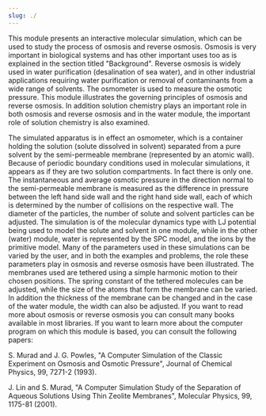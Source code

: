 ```yaml
---
slug: ./
---
```


This module presents an interactive molecular simulation, which can be used to study the process of osmosis and reverse osmosis. Osmosis is very important in biological systems and has other important uses too as is explained in the section titled "Background". Reverse osmosis is widely used in water purification (desalination of sea water), and in other industrial applications requiring water purification or removal of contaminants from a wide range of solvents. The osmometer is used to measure the osmotic pressure. This module illustrates the governing principles of osmosis and reverse osmosis. In addition solution chemistry plays an important role in both osmosis and reverse osmosis and in the water module, the important role of solution chemistry is also examined. 

The simulated apparatus is in effect an osmometer, which is a container holding the solution (solute dissolved in solvent) separated from a pure solvent by the semi-permeable membrane (represented by an atomic wall). Because of periodic boundary conditions used in molecular simulations, it appears as if they are two solution compartments. In fact there is only one. The instantaneous and average osmotic pressure in the direction normal to the semi-permeable membrane is measured as the difference in pressure between the left hand side wall and the right hand side wall, each of which is determined by the number of collisions on the respective wall. The diameter of the particles, the number of solute and solvent particles can be adjusted. The simulation is of the molecular dynamics type with LJ potential being used to model the solute and solvent in one module, while in the other (water) module, water is represented by the SPC model, and the ions by the primitive model. Many of the parameters used in these simulations can be varied by the user, and in both the examples and problems, the role these parameters play in osmosis and reverse osmosis have been illustrated. The membranes used are tethered using a simple harmonic motion to their chosen positions. The spring constant of the tethered molecules can be adjusted, while the size of the atoms that form the membrane can be varied. In addition the thickness of the membrane can be changed and in the case of the water module, the width can also be adjusted. If you want to read more about osmosis or reverse osmosis you can consult many books available in most libraries. If you want to learn more about the computer program on which this module is based, you can consult the following papers:

S. Murad and J. G. Powles, "A Computer Simulation of the Classic Experiment on Osmosis and Osmotic Pressure", Journal of Chemical Physics, 99, 7271-2 (1993).

J. Lin and S. Murad, "A Computer Simulation Study of the Separation of Aqueous Solutions Using Thin Zeolite Membranes", Molecular Physics, 99, 1175-81 (2001).
